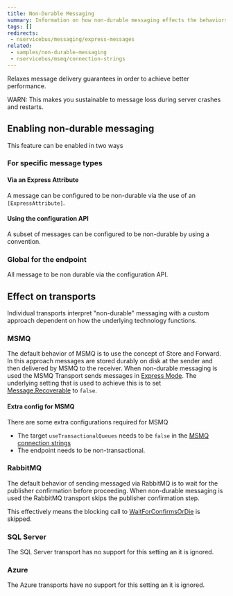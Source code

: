 ```yaml
---
title: Non-Durable Messaging
summary: Information on how non-durable messaging effects the behaviors of endpoints and message delivery.
tags: []
redirects:
 - nservicebus/messaging/express-messages
related:
 - samples/non-durable-messaging
 - nservicebus/msmq/connection-strings
---
```


Relaxes message delivery guarantees in order to achieve better performance. 

WARN: This makes you sustainable to message loss during server crashes and restarts. 


## Enabling non-durable messaging

This feature can be enabled in two ways


### For specific message types


#### Via an Express Attribute

A message can be configured to be non-durable via the use of an `[ExpressAttribute]`.

<!-- import ExpressMessageAttribute -->


#### Using the configuration API

A subset of messages can be configured to be non-durable by using a convention.

<!-- import ExpressMessageConvention -->


### Global for the endpoint

All message to be non durable via the configuration API.

<!-- import set-to-non-durable --> 


## Effect on transports

Individual transports interpret "non-durable" messaging with a custom approach dependent on how the underlying technology functions.


### MSMQ
 
The default behavior of MSMQ is to use the concept of Store and Forward. In this approach messages are stored durably on disk at the sender and then delivered by MSMQ to the receiver. When non-durable messaging is used the MSMQ Transport sends messages in [Express Mode](https://msdn.microsoft.com/en-us/library/ms704130). 
The underlying setting that is used to achieve this is to set [Message.Recoverable](https://msdn.microsoft.com/en-us/library/system.messaging.message.recoverable) to `false`.


#### Extra config for MSMQ

There are some extra configurations required for MSMQ

 * The target `useTransactionalQueues` needs to be `false` in the [MSMQ connection strings](/nservicebus/msmq/connection-strings.md)
 * The endpoint needs to be non-transactional.


### RabbitMQ

The default behavior of sending messaged via RabbitMQ is to wait for the publisher confirmation before proceeding. When non-durable messaging is used the RabbitMQ transport skips the publisher confirmation step.  

This effectively means the blocking call to [WaitForConfirmsOrDie](http://www.rabbitmq.com/javadoc/com/rabbitmq/client/Channel.html#waitForConfirmsOrDie%28long%29) is skipped.


### SQL Server

The SQL Server transport has no support for this setting an it is ignored.


### Azure

The Azure transports have no support for this setting an it is ignored.